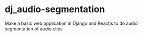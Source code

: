 # dj_audio-segmentation
Make a basic web application in Django and Reactjs to do audio segmentation of audio clips
